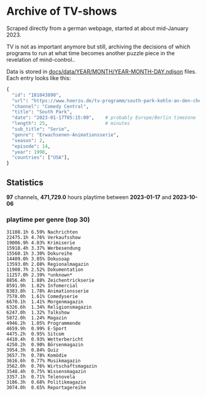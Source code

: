 # Archive of TV-shows

Scraped directly from a german webpage, started at about mid-January 2023.

TV is not as important anymore but still, archiving the decisions of which programs to run at what time
becomes another puzzle piece in the revelation of mind-control.. 

Data is stored in [docs/data/YEAR/MONTH/YEAR-MONTH-DAY.ndjson](docs/data/) files. 
Each entry looks like this:

```python
{
  "id": "181043890", 
  "url": "https://www.hoerzu.de/tv-programm/south-park-kohle-an-den-chefkoch/bid_181043890/", 
  "channel": "Comedy Central", 
  "title": "South Park", 
  "date": "2023-01-17T05:15:00",    # probably Europe/Berlin timezone 
  "length": 25,                     # minutes 
  "sub_title": "Serie", 
  "genre": "Erwachsenen-Animationsserie", 
  "season": 2, 
  "episode": 14, 
  "year": 1998, 
  "countries": ["USA"],
}
```

## Statistics

**97** channels, **471,729.0** hours playtime between **2023-01-17** and **2023-10-06**


### playtime per genre (top 30)

    31108.1h 6.59% Nachrichten
    22475.1h 4.76% Verkaufsshow
    19006.9h 4.03% Krimiserie
    15918.4h 3.37% Werbesendung
    15560.1h 3.30% Dokureihe
    14409.0h 3.05% Dokusoap
    13593.0h 2.88% Regionalmagazin
    11908.7h 2.52% Dokumentation
    11257.0h 2.39% *unknown*
    8856.4h  1.88% Zeichentrickserie
    8591.9h  1.82% Infomercial
    8383.8h  1.78% Animationsserie
    7578.0h  1.61% Comedyserie
    6670.1h  1.41% Morgenmagazin
    6326.6h  1.34% Religionsmagazin
    6247.0h  1.32% Talkshow
    5872.0h  1.24% Magazin
    4946.2h  1.05% Programmende
    4659.9h  0.99% E-Sport
    4475.2h  0.95% Sitcom
    4410.4h  0.93% Wetterbericht
    4250.2h  0.90% Börsenmagazin
    3954.3h  0.84% Quiz
    3657.7h  0.78% Komödie
    3616.6h  0.77% Musikmagazin
    3562.0h  0.76% Wirtschaftsmagazin
    3548.4h  0.75% Wissensmagazin
    3357.1h  0.71% Telenovela
    3186.3h  0.68% Politikmagazin
    3074.0h  0.65% Reportagereihe
